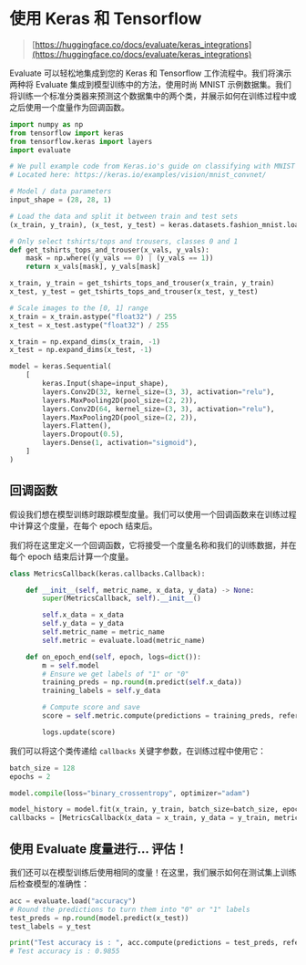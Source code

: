 # 使用 Keras 和 Tensorflow

> [https://huggingface.co/docs/evaluate/keras_integrations](https://huggingface.co/docs/evaluate/keras_integrations)

Evaluate 可以轻松地集成到您的 Keras 和 Tensorflow 工作流程中。我们将演示两种将 Evaluate 集成到模型训练中的方法，使用时尚 MNIST 示例数据集。我们将训练一个标准分类器来预测这个数据集中的两个类，并展示如何在训练过程中或之后使用一个度量作为回调函数。

```py
import numpy as np
from tensorflow import keras
from tensorflow.keras import layers
import evaluate

# We pull example code from Keras.io's guide on classifying with MNIST
# Located here: https://keras.io/examples/vision/mnist_convnet/

# Model / data parameters
input_shape = (28, 28, 1)

# Load the data and split it between train and test sets
(x_train, y_train), (x_test, y_test) = keras.datasets.fashion_mnist.load_data()

# Only select tshirts/tops and trousers, classes 0 and 1
def get_tshirts_tops_and_trouser(x_vals, y_vals):
    mask = np.where((y_vals == 0) | (y_vals == 1))
    return x_vals[mask], y_vals[mask]

x_train, y_train = get_tshirts_tops_and_trouser(x_train, y_train)
x_test, y_test = get_tshirts_tops_and_trouser(x_test, y_test)

# Scale images to the [0, 1] range
x_train = x_train.astype("float32") / 255
x_test = x_test.astype("float32") / 255

x_train = np.expand_dims(x_train, -1)
x_test = np.expand_dims(x_test, -1)

model = keras.Sequential(
    [
        keras.Input(shape=input_shape),
        layers.Conv2D(32, kernel_size=(3, 3), activation="relu"),
        layers.MaxPooling2D(pool_size=(2, 2)),
        layers.Conv2D(64, kernel_size=(3, 3), activation="relu"),
        layers.MaxPooling2D(pool_size=(2, 2)),
        layers.Flatten(),
        layers.Dropout(0.5),
        layers.Dense(1, activation="sigmoid"),
    ]
)
```

## 回调函数

假设我们想在模型训练时跟踪模型度量。我们可以使用一个回调函数来在训练过程中计算这个度量，在每个 epoch 结束后。

我们将在这里定义一个回调函数，它将接受一个度量名称和我们的训练数据，并在每个 epoch 结束后计算一个度量。

```py
class MetricsCallback(keras.callbacks.Callback):

    def __init__(self, metric_name, x_data, y_data) -> None:
        super(MetricsCallback, self).__init__()

        self.x_data = x_data
        self.y_data = y_data
        self.metric_name = metric_name
        self.metric = evaluate.load(metric_name)

    def on_epoch_end(self, epoch, logs=dict()):
        m = self.model 
        # Ensure we get labels of "1" or "0"
        training_preds = np.round(m.predict(self.x_data))
        training_labels = self.y_data

        # Compute score and save
        score = self.metric.compute(predictions = training_preds, references = training_labels)

        logs.update(score)
```

我们可以将这个类传递给 `callbacks` 关键字参数，在训练过程中使用它：

```py
batch_size = 128
epochs = 2

model.compile(loss="binary_crossentropy", optimizer="adam")

model_history = model.fit(x_train, y_train, batch_size=batch_size, epochs=epochs, validation_split=0.1, 
callbacks = [MetricsCallback(x_data = x_train, y_data = y_train, metric_name = "accuracy")])
```

## 使用 Evaluate 度量进行... 评估！

我们还可以在模型训练后使用相同的度量！在这里，我们展示如何在测试集上训练后检查模型的准确性：

```py
acc = evaluate.load("accuracy")
# Round the predictions to turn them into "0" or "1" labels
test_preds = np.round(model.predict(x_test))
test_labels = y_test
```

```py
print("Test accuracy is : ", acc.compute(predictions = test_preds, references = test_labels))
# Test accuracy is : 0.9855
```
